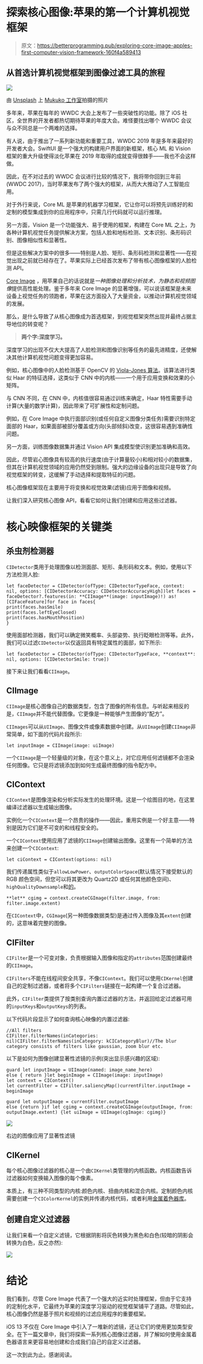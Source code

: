 # 探索核心图像:苹果的第一个计算机视觉框架

> 原文：<https://betterprogramming.pub/exploring-core-image-apples-first-computer-vision-framework-160f4a589413>

## 从首选计算机视觉框架到图像过滤工具的旅程

![](img/88ae9ac3c5e4bf1a389dcbe51371f331.png)

由 [Unsplash](https://unsplash.com?utm_source=medium&utm_medium=referral) 上 [Mukuko 工作室](https://unsplash.com/@mukukostudio?utm_source=medium&utm_medium=referral)拍摄的照片

多年来，苹果在每年的 WWDC 大会上发布了一些突破性的功能。除了 iOS 社区，全世界的开发者都热切期待苹果的年度大会。难怪要找出哪个 WWDC 会议与众不同总是一个两难的选择。

有人说，由于推出了一系列新功能和重要工具，WWDC 2019 年是多年来最好的开发者大会。SwiftUI 是一个强大的构建用户界面的新框架，核心 ML 和 Vision 框架的重大升级使得淡化苹果在 2019 年取得的成就变得很棘手——我也不会这样做。

因此，在不对过去的 WWDC 会议进行比较的情况下，我将带你回到三年前(WWDC 2017)，当时苹果发布了两个强大的框架，从而大大推动了人工智能应用。

对于外行来说，Core ML 是苹果的机器学习框架，它让你可以将预先训练好的和定制的模型集成到你的应用程序中，只需几行代码就可以运行推理。

另一方面，Vision 是一个功能强大、易于使用的框架，构建在 Core ML 之上，为各种计算机视觉任务提供解决方案，包括人脸和地标检测、文本识别、条形码识别、图像相似性和显著性。

但是这些解决方案中的很多——特别是人脸、矩形、条形码检测和显著性——在视觉出现之前就已经存在了。苹果实际上已经首次发布了带有核心图像框架的人脸检测 API。

[Core Image](https://developer.apple.com/documentation/coreimage) ，用苹果自己的话说就是*一种图像处理和分析技术，为静态和视频图像*提供高性能处理。鉴于多年来 Core Image 的显著增强，可以说该框架是未来设备上视觉任务的领跑者，苹果在这方面投入了大量资金，以推动计算机视觉领域的发展。

那么，是什么导致了从核心图像成为首选框架，到视觉框架突然出现并最终占据主导地位的转变呢？

> **两个字:深度学习。**

深度学习的出现不仅大大提高了人脸检测和图像识别等任务的最先进精度，还使解决其他计算机视觉问题变得更加容易。

例如，核心图像中的人脸检测基于 OpenCV 的 [Viola-Jones 算法](https://en.wikipedia.org/wiki/Viola%E2%80%93Jones_object_detection_framework)。该算法进行类似 Haar 的特征选择，这类似于 CNN 中的内核——一个用于应用变换和效果的小矩阵。

与 CNN 不同，在 CNN 中，内核值很容易通过训练来确定，Haar 特性需要手动计算(大量的数学计算)，因此带来了可扩展性和定制问题。

例如，在 Core Image 中执行面部识别(或任何自定义图像分类任务)需要识别特定面部的 Haar，如果面部被部分覆盖或方向(头部倾斜)改变，这很容易遇到准确性问题。

另一方面，训练图像数据集并通过 Vision API 集成模型使识别更加准确和高效。

因此，尽管岩心图像具有较高的执行速度(由于计算量较小)和相对较小的数据集，但其在计算机视觉领域的应用仍然受到限制。强大的边缘设备的出现只是导致了向视觉框架的转变，这缓解了手动选择和提取特征的问题。

核心图像框架现在主要用于将变换和视觉效果(滤镜)应用于图像和视频。

让我们深入研究核心图像 API，看看它如何让我们创建和应用这些过滤器。

# 核心映像框架的关键类

## 杀虫剂检测器

`CIDetector`类用于处理图像以检测面部、矩形、条形码和文本。例如，使用以下方法检测人脸:

```
let faceDetector = CIDetector(ofType: CIDetectorTypeFace, context: nil, options: [CIDetectorAccuracy: CIDetectorAccuracyHigh])let faces = faceDetector?.features(in: **CIImage**(image: inputImage)!) as! [CIFaceFeature]for face in faces{
print(faces.hasSmile)
print(faces.leftEyeClosed)
print(faces.hasMouthPosition)
}
```

使用面部检测器，我们可以确定微笑概率、头部姿势、执行眨眼检测等等。此外，我们可以过滤`CIDetector`以仅返回具有特定属性的面部，如下所示:

```
let faceDetector = CIDetector(ofType: CIDetectorTypeFace, **context**: nil, options: [CIDetectorSmile: true])
```

接下来让我们看看`CIImage`。

## CIImage

`CIImage`是核心图像自己的数据类型，包含了图像的所有信息。与听起来相反的是，`CIImage`并不能代替图像。它更像是一种能够产生图像的“配方”。

`CIImages`可以从`UIImage`、图像文件或像素数据中创建。从`UIImage`创建`CIImage`非常简单，如下面的代码片段所示:

```
let inputImage = CIImage(image: uiImage)
```

一个`CIImage`是一个轻量级的对象，在这个意义上，对它应用任何滤镜都不会渲染任何图像。它只是将滤镜添加到如何生成最终图像的指令配方中。

## **CIContext**

`CIContext`是图像渲染和分析实际发生的处理环境。这是一个绘图目的地，在这里编译过滤器以生成输出图像。

实例化一个`CIContext`是一个昂贵的操作——因此，重用实例是一个好主意——特别是因为它们是不可变的和线程安全的。

一个`CIContext`使用应用了滤镜的`CIImage`创建输出图像。这里有一个简单的方法来创建一个`CIContext`:

```
let ciContext = CIContext(options: nil)
```

我们传递属性类似于`allowLowPower`、`outputColorSpace`(默认情况下接受默认的 RGB 颜色空间，但您可以将其更改为 Quartz2D 或任何其他颜色空间)、`highQualityDownsample`和[的](https://developer.apple.com/documentation/coreimage/cicontextoption)。

```
**let** cgimg = context.createCGImage(filter.image, from: filter.image.extent)
```

在`CIContext`中，`CGImage`(另一种图像数据类型)是通过传入图像及其`extent`创建的，这意味着完整的图像。

## CIFilter

`CIFilter`是一个可变对象，负责根据输入图像和指定的`attributes`范围创建最终的`CIImage`。

`CIFilters`不能在线程间安全共享，不像`CIContext`。我们可以使用`CIKernel`创建自己的定制过滤器，或者将多个`CIFilters`链接在一起构建一个复合过滤器。

此外，`CIFilter`类提供了按类别查询内置过滤器的方法，并返回给定过滤器可用的`inputKeys`和`outputKeys`的列表。

以下代码片段显示了如何查询核心映像的内置过滤器:

```
//All filters
CIFilter.filterNames(inCategories: nil)CIFilter.filterNames(inCategory: kCICategoryBlur)//The blur category consists of filters like gaussian, zoom blur etc.
```

以下是如何为图像创建显著性滤镜的示例(突出显示感兴趣的区域):

```
guard let inputImage = UIImage(named: image_name_here) 
else { return }let beginImage = CIImage(image: inputImage)
let context = CIContext()
let currentFilter = CIFilter.saliencyMap()currentFilter.inputImage = beginImage

guard let outputImage = currentFilter.outputImage 
else {return }if let cgimg = context.createCGImage(outputImage, from: outputImage.extent) {let uiImage = UIImage(cgImage: cgimg)}
```

![](img/73902870ddb16633f869c7424d4d87f6.png)

右边的图像应用了显著性滤镜

## CIKernel

每个核心图像过滤器的核心是一个由`CIKernel`类管理的内核函数。内核函数告诉过滤器如何变换输入图像的每个像素。

本质上，有三种不同类型的内核:颜色内核、扭曲内核和混合内核。定制颜色内核需要创建一个`CIColorKernel`的实例并传递内核代码，或者利用[金属着色器库](https://developer.apple.com/documentation/metal/mtllibrary)。

## 创建自定义过滤器

让我们来看一个自定义滤镜，它根据阴影将灰色转换为黑色和白色(较暗的阴影会转换为白色，反之亦然):

![](img/e4b80f0956cbfbcba056ea3550764f60.png)

# 结论

我们看到，尽管 Core Image 代表了一个强大的近实时处理框架，但由于它支持的定制化水平，它最终为苹果的深度学习驱动的视觉框架铺平了道路。尽管如此，核心图像仍然是基于照片和视频的过滤应用程序的重要框架。

iOS 13 不仅在 Core Image 中引入了一堆新的滤镜，还让它们的使用更加类型安全。在下一篇文章中，我们将探索一系列核心图像过滤器，并了解如何使用金属着色器语言来更容易地创建和合成我们自己的自定义过滤器。

这一次到此为止。感谢阅读。